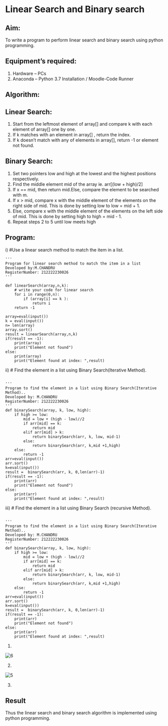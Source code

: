 # Linear Search and Binary search
## Aim:
To write a program to perform linear search and binary search using python programming.
## Equipment’s required:
1.	Hardware – PCs
2.	Anaconda – Python 3.7 Installation / Moodle-Code Runner
## Algorithm:
## Linear Search:
1.	Start from the leftmost element of array[] and compare k with each element of array[] one by one.
2.	If k matches with an element in array[] , return the index.
3.	If k doesn’t match with any of elements in array[], return -1 or element not found.
## Binary Search:
1.	Set two pointers low and high at the lowest and the highest positions respectively.
2.	Find the middle element mid of the array ie. arr[(low + high)/2]
3.	If x == mid, then return mid.Else, compare the element to be searched with m.
4.	If x > mid, compare x with the middle element of the elements on the right side of mid. This is done by setting low to low = mid + 1.
5.	Else, compare x with the middle element of the elements on the left side of mid. This is done by setting high to high = mid - 1.
6.	Repeat steps 2 to 5 until low meets high
## Program:
i)	#Use a linear search method to match the item in a list.
```
''' 
Program for linear search method to match the item in a list
Developed by:M.CHANDRU
RegisterNumber: 212222230026
'''

def linearSearch(array,n,k):
    # write your code for linear search
    for i in range(0,n):
        if (array[i] == k ):
            return i
    return -1        
    
array=eval(input())
k = eval(input())
n= len(array)
array.sort()
result = linearSearch(array,n,k)
if(result == -1):
    print(array)
    print("Element not found")
else:
    print(array)
    print("Element found at index: ",result)

```
ii)	# Find the element in a list using Binary Search(Iterative Method).
```

''' 
Program to find the element in a list using Binary Search(Iterative Method)..
Developed by: M.CHANDRU
RegisterNumber: 212222230026
'''
def binarySearch(array, k, low, high):
    if high >= low:
        mid = low + (high - low)//2
        if arr[mid] == k:
            return mid
        elif arr[mid] > k:
            return binarySearch(arr, k, low, mid-1)
        else:
            return binarySearch(arr, k,mid +1,high)
    else: 
        return -1
arr=eval(input())
arr.sort()
k=eval(input())
result =  binarySearch(arr, k, 0,len(arr)-1)
if(result == -1):
    print(arr)
    print("Element not found")
else:
    print(arr)
    print("Element found at index: ",result)

```
iii)	# Find the element in a list using Binary Search (recursive Method).
```

''' 
Program to find the element in a list using Binary Search(Iterative Method)..
Developed by: M.CHANDRU
RegisterNumber: 212222230026
'''
def binarySearch(array, k, low, high):
    if high >= low:
        mid = low + (high - low)//2
        if arr[mid] == k:
            return mid
        elif arr[mid] > k:
            return binarySearch(arr, k, low, mid-1)
        else:
            return binarySearch(arr, k,mid +1,high)
    else: 
        return -1
arr=eval(input())
arr.sort()
k=eval(input())
result =  binarySearch(arr, k, 0,len(arr)-1)
if(result == -1):
    print(arr)
    print("Element not found")
else:
    print(arr)
    print("Element found at index: ",result)

```
1)
![6](https://user-images.githubusercontent.com/119393023/236852301-44cc881f-1f12-49fb-8db8-1cd28cb3e226.png)

2)
![5](https://user-images.githubusercontent.com/119393023/236852380-b3e54429-4e3e-45fa-ac80-aeed84d899f4.png)

3)


## Result
Thus the linear search and binary search algorithm is implemented using python programming.

